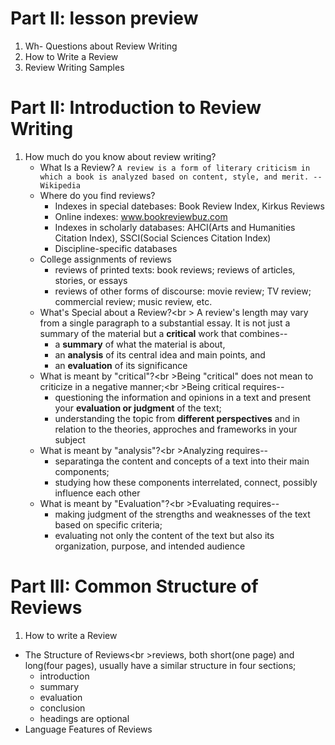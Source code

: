 # Part II: lesson preview
1. Wh- Questions about Review Writing
1. How to Write a Review
1. Review Writing Samples

# Part II: Introduction to Review Writing
1. How much do you know about review writing?
    * What Is a Review?
    `A review is a form of literary criticism in which a book is analyzed based on content, style, and merit. --Wikipedia`
    * Where do you find reviews?
        - Indexes in special datebases: Book Review Index, Kirkus Reviews
        - Online indexes: www.bookreviewbuz.com
        - Indexes in scholarly databases: AHCI(Arts and Humanities  Citation Index), SSCI(Social Sciences Citation Index)
        - Discipline-specific databases
    * College assignments of reviews
        - reviews of printed texts: book reviews; reviews of articles, stories, or essays
        - reviews of other forms of discourse: movie review; TV review; commercial review; music review, etc.
    * What's Special about a Review?<br \> A review's length may vary from a single paragraph to a substantial essay. It is not just a summary of the material but a **critical** work that combines--
        - a **summary** of what the material is about,
        - an **analysis** of its central idea and main points, and 
        - an **evaluation** of its significance
    * What is meant by "critical"?<br \>Being "critical" does not mean to criticize in a negative manner;<br \>Being critical requires--
        - questioning the information and opinions in a text and present your **evaluation or judgment** of the text;
        - understanding the topic from **different perspectives** and in relation to the theories, approches and frameworks in your subject 
    * What is meant by "analysis"?<br \>Analyzing requires--
        - separatinga the content and concepts of a text into their main components;
        - studying how these components interrelated, connect, possibly influence each other
    * What is meant by "Evaluation"?<br \>Evaluating requires--
        - making judgment of the strengths and weaknesses of the text based on specific criteria;
        - evaluating not only the content of the text but also its organization, purpose, and intended audience

# Part III: Common Structure of Reviews
1. How to write a Review
  * The Structure of Reviews<br \>reviews, both short(one page) and long(four pages), usually have a similar structure in four sections;
    - introduction
    - summary
    - evaluation
    - conclusion
    - headings are optional
  * Language Features of Reviews

